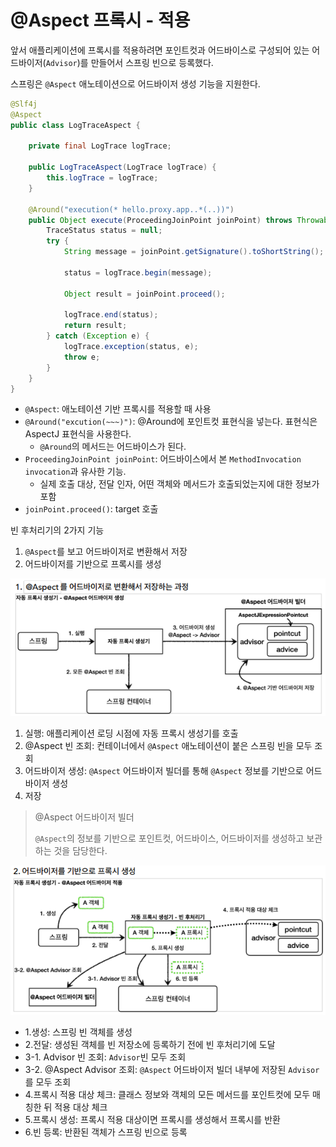 # @Aspect 프록시 - 적용

앞서 애플리케이션에 프록시를 적용하려면 포인트컷과 어드바이스로 구성되어 있는 어드바이저(`Advisor`)를 만들어서 스프링 빈으로 등록했다.

스프링은 `@Aspect` 애노테이션으로 어드바이저 생성 기능을 지원한다.

```java
@Slf4j
@Aspect
public class LogTraceAspect {

    private final LogTrace logTrace;

    public LogTraceAspect(LogTrace logTrace) {
        this.logTrace = logTrace;
    }

    @Around("execution(* hello.proxy.app..*(..))")
    public Object execute(ProceedingJoinPoint joinPoint) throws Throwable{
        TraceStatus status = null;
        try {
            String message = joinPoint.getSignature().toShortString();

            status = logTrace.begin(message);

            Object result = joinPoint.proceed();

            logTrace.end(status);
            return result;
        } catch (Exception e) {
            logTrace.exception(status, e);
            throw e;
        }
    }
}
```

- `@Aspect`: 애노테이션 기반 프록시를 적용할 때 사용
- `@Around("excution(~~~)")`: @Around에 포인트컷 표현식을 넣는다. 표현식은 AspectJ 표현식을 사용한다.
  - `@Around`의 메서드는 어드바이스가 된다.
- `ProceedingJoinPoint joinPoint`: 어드바이스에서 본 `MethodInvocation invocation`과 유사한 기능.
  - 실제 호출 대상, 전달 인자, 어떤 객체와 메서드가 호출되었는지에 대한 정보가 포함
- `joinPoint.proceed()`: target 호출

빈 후처리기의 2가지 기능

1. `@Aspect`를 보고 어드바이저로 변환해서 저장
2. 어드바이저를 기반으로 프록시를 생성

![image4](../image/img4.PNG)

1. 실행: 애플리케이션 로딩 시점에 자동 프록시 생성기를 호출
2. @Aspect 빈 조회: 컨테이너에서 `@Aspect` 애노테이션이 붙은 스프링 빈을 모두 조회
3. 어드바이저 생성: `@Aspect` 어드바이저 빌더를 통해 `@Aspect` 정보를 기반으로 어드바이저 생성
4. 저장

> @Aspect 어드바이저 빌더
> 
> `@Aspect`의 정보를 기반으로 포인트컷, 어드바이스, 어드바이저를 생성하고 보관하는 것을 담당한다.

![image5](../image/img5.PNG)

- 1.생성: 스프링 빈 객체를 생성 
- 2.전달:  생성된 객체를 빈 저장소에 등록하기 전에 빈 후처리기에 도달
- 3-1. Advisor 빈 조회: `Advisor`빈 모두 조회
- 3-2. @Aspect Advisor 조회: `@Aspect` 어드바이저 빌더 내부에 저장된 `Advisor`를 모두 조회
- 4.프록시 적용 대상 체크: 클래스 정보와 객체의 모든 메서드를 포인트컷에 모두 매칭한 뒤 적용 대상 체크
- 5.프록시 생성: 프록시 적용 대상이면 프록시를 생성해서 프록시를 반환
- 6.빈 등록: 반환된 객체가 스프링 빈으로 등록
